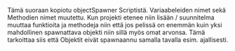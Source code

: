 Tämä suoraan kopiotu objectSpawner Scriptistä. Variaabeleiden nimet sekä Methodien nimet muutettu. Kun projekti etenee niin lisään / suunnitelma muuttaa funktioita ja methodeja niin että jos pelissä on enemmän kuin yksi mahdollinen spawnattava objekti niin sillä myös omat arvonsa. Tämä tarkoittaa siis että Objektit eivät spawnaannu samalla tavalla esim. ajallisesti.